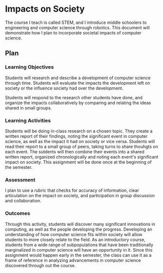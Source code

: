 # Impacts on Society

The course I teach is called STEM, and I introduce middle schoolers to engineering and computer science through robotics. This document will demonstrate how I plan to incorporate societal impacts of computer science.

## Plan

### Learning Objectives

Students will research and describe a development of computer science through time. Students will evaluate the impacts the development left on society or the influence society had over the development. 

Students will respond to the research other students have done, and organize the impacts collaboratively by comparing and relating the ideas shared in small groups.  

### Learning Activities

Students will be doing in-class research on a chosen topic.  They create a written report of their findings, noting the significant event in computer science, as well as the impact it had on society or vice versa. Students will read their report to a small group of peers, taking turns to share thouhgts on each event. The sutdents will then combine their events into a shared written report, organized chronologically and noting each event's significant impact on society.  This assignment will be done once at the beginning of the semester.

### Assessment

I plan to use a rubric that checks for accuracy of information, clear articulation on the impact on society, and participation in group discussion and collaboration.

### Outcomes

Through this activity, students will discover many significant innovations in computing, as well as the people developing the progress.  Developing an understanding of how computer science fits within society will allow students to more closely relate to the field. As an introductory course, students from a wide range of subpopulations that have been traditionally marginalized in computer science will have an opportunity in it. Since this assignment would happen early in the semester, the class can use it as a frame of reference in analyzing advancements in computer science discovered through out the course.
